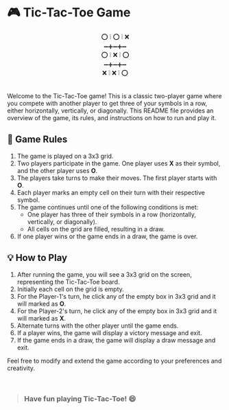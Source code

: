 # 🎮 Tic-Tac-Toe Game

<div align="center" >
 ⁣⭕ ❕ ⭕ ❕ ❌ <br>
 ➖➕➖➕➖ <br>
 ⭕ ❕ ⁣❌ ❕ ⭕ <br>
 ➖➕➖➕➖ <br>
 ❌ ❕ ❌ ❕ ⭕ <br>
</div>
<br>

Welcome to the Tic-Tac-Toe game! This is a classic two-player game where you compete with another player to get three of your symbols in a row, either horizontally, vertically, or diagonally. This README file provides an overview of the game, its rules, and instructions on how to run and play it.

## 📝 Game Rules

1. The game is played on a 3x3 grid.
2. Two players participate in the game. One player uses **X** as their symbol, and the other player uses **O**.
3. The players take turns to make their moves. The first player starts with **O**.
4. Each player marks an empty cell on their turn with their respective symbol.
5. The game continues until one of the following conditions is met:
   - One player has three of their symbols in a row (horizontally, vertically, or diagonally).
   - All cells on the grid are filled, resulting in a draw.
6. If one player wins or the game ends in a draw, the game is over.

<!-- ## How to Run the Game -->

<!-- To run the Tic-Tac-Toe game, follow these steps:

- VS Code
1. Make sure you have a compatible Python environment installed (Python 3.6 or later).
2. Download or clone the Tic-Tac-Toe game files to your local machine.
3. Open a terminal or command prompt and navigate to the directory where the game files are located.
4. Run the following command to start the game:

5. The game will start, and you can now begin playing by following the on-screen instructions. -->

## 💡 How to Play

1. After running the game, you will see a 3x3 grid on the screen, representing the Tic-Tac-Toe board.
2. Initially each cell on the grid is empty.
3. For the Player-1's turn, he click any of the empty box in 3x3 grid and it will marked as **O**.
4. For the Player-2's turn, he click any of the empty box in 3x3 grid and it will marked as **X**.
5. Alternate turns with the other player until the game ends.
6. If a player wins, the game will display a victory message and exit.
7. If the game ends in a draw, the game will display a draw message and exit.

Feel free to modify and extend the game according to your preferences and creativity.

<br>

> ### Have fun playing Tic-Tac-Toe! 😄